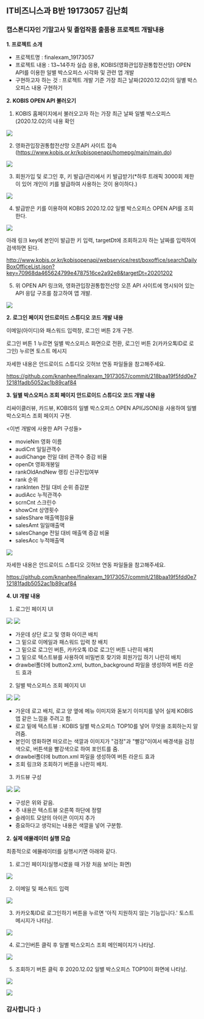 ## IT비즈니스과 B반 19173057 김난희
### 캡스톤디자인 기말고사 및 졸업작품 출품용 프로젝트 개발내용

<B>1. 프로젝트 소개</B>
- 프로젝트명 : finalexam_19173057
- 프로젝트 내용 : 13~14주차 실습 응용, KOBIS(영화관입장권통합전산망) OPEN API를 이용한 일별 박스오피스 시각화 및 관련 앱 개발
- 구현하고자 하는 것 : 프로젝트 개발 기준 가장 최근 날짜(2020.12.02)의 일별 박스오피스 내용 구현하기

<B>2. KOBIS OPEN API 불러오기</B>

1) KOBIS 홈페이지에서 불러오고자 하는 가장 최근 날짜 일별 박스오피스(2020.12.02)의 내용 확인

<img width="" height="" src="./PNG/10.PNG"></img>

2) 영화관입장권통합전산망 오픈API 사이트 접속(https://www.kobis.or.kr/kobisopenapi/homepg/main/main.do)

<img width="" height="" src="./PNG/8.PNG"></img>


3) 회원가입 및 로그인 후, 키 발급/관리에서 키 발급받기(*하루 트래픽 3000회 제한이 있어 개인이 키를 발급하여 사용하는 것이 용이하다.)

<img width="" height="" src="./PNG/7.PNG"></img>

4) 발급받은 키를 이용하여 KOBIS 2020.12.02 일별 박스오피스 OPEN API를 조회한다. 

<img width="" height="" src="./PNG/12.PNG"></img>

아래 링크 key에 본인이 발급한 키 입력, targetDt에 조회하고자 하는 날짜를 입력하여 검색하면 된다.

http://www.kobis.or.kr/kobisopenapi/webservice/rest/boxoffice/searchDailyBoxOfficeList.json?key=70968da465624799e4787516ce2a92e8&targetDt=20201202

5) 위 OPEN API 링크와, 영화관입장권통합전산망 오픈 API 사이트에 명시되어 있는 API 응답 구조를 참고하여 앱 개발.

<img width="" height="" src="./PNG/9.PNG"></img>

<B>2. 로그인 페이지 안드로이드 스튜디오 코드 개발 내용</B>

이메일(아이디)와 패스워드 입력창, 로그인 버튼 2개 구현. 

로그인 버튼 1 누르면 일별 박스오피스 화면으로 전환, 로그인 버튼 2(카카오톡ID로 로그인) 누르면 토스트 메시지 

자세한 내용은 안드로이드 스튜디오 깃허브 연동 파일들을 참고해주세요. 

https://github.com/knanhee/finalexam_19173057/commit/218baa19f5fdd0e712181fadb5052ac1b89caf84

<B>3. 일별 박스오피스 조회 페이지 안드로이드 스튜디오 코드 개발 내용</B>

리싸이클러뷰, 카드뷰, KOBIS의 일별 박스오피스 OPEN API(JSON)을 사용하여 일별 박스오피스 조회 페이지 구현. 

<이번 개발에 사용한 API 구성들>
- movieNm 영화 이름
- audiCnt 일일관객수 
- audiChange 전일 대비 관객수 증감 비율
- openDt 영화개봉일
- rankOldAndNew 랭킹 신규진입여부
- rank 순위
- rankInten 전일 대비 순위 증감분
- audiAcc 누적관객수
- scrnCnt 스크린수
- showCnt 상영횟수
- salesShare 매출액점유율
- salesAmt 일일매출액
- salesChange 전일 대비 매출액 증감 비율
- salesAcc 누적매출액

<img width="" height="" src="./PNG/13.PNG"></img>

자세한 내용은 안드로이드 스튜디오 깃허브 연동 파일들을 참고해주세요. 

https://github.com/knanhee/finalexam_19173057/commit/218baa19f5fdd0e712181fadb5052ac1b89caf84

<B>4. UI 개발 내용</B>

1) 로그인 페이지 UI

<img width="" height="" src="./PNG/18.PNG"></img> <img width="" height="" src="./PNG/19.PNG"></img>

- 가운데 상단 로고 및 영화 아이콘 배치
- 그 밑으로 이메일과 패스워드 입력 창 배치
- 그 밑으로 로그인 버튼, 카카오톡 ID로 로그인 버튼 나란히 배치
- 그 밑으로 텍스트뷰를 사용하여 비밀번호 찾기와 회원가입 하기 나란히 배치
- drawbel폴더에 button2.xml, button_background 파일을 생성하여 버튼 라운드 효과

2) 일별 박스오피스 조회 페이지 UI

<img width="" height="" src="./PNG/1.PNG"></img> <img width="" height="" src="./PNG/2.PNG"></img>

- 가운데 로고 배치, 로고 양 옆에 메뉴 이미지와 돋보기 이미지를 넣어 실제 KOBIS 앱 같은 느낌을 주려고 함.
- 로고 밑에 텍스트뷰 : KOBIS 일별 박스오피스 TOP10를 넣어 무엇을 조회하는지 알려줌.
- 본인이 영화하면 떠오르는 색깔과 이미지가 "검정"과 "빨강"이여서 배경색을 검정색으로, 버튼색을 빨강색으로 하여 포인트를 줌.
- drawbel폴더에 button.xml 파일을 생성하여 버튼 라운드 효과
- 조회 링크와 조회하기 버튼을 나란히 배치.

3) 카드뷰 구성

<img width="" height="" src="./PNG/3.PNG"></img> <img width="" height="" src="./PNG/4.PNG"></img>

- 구성은 위와 같음.
- 주 내용은 텍스트뷰 오른쪽 하단에 정렬
- 슬레이트 모양의 아이콘 이미지 추가
- 중요하다고 생각되는 내용은 색깔을 넣어 구분함.

<B>2. 실제 에뮬레이터 실행 모습</B>

최종적으로 에뮬레이터를 실행시키면 아래와 같다.

1) 로그인 페이지(실행시켰을 때 가장 처음 보이는 화면)

<img width="" height="" src="./PNG/15.PNG"></img>

2) 이메일 및 패스워드 입력

<img width="" height="" src="./PNG/17.PNG"></img>

3) 카카오톡ID로 로그인하기 버튼을 누르면 '아직 지원하지 않는 기능입니다.' 토스트 메시지가 나타남.

<img width="" height="" src="./PNG/16.PNG"></img>

4) 로그인버튼 클릭 후 일별 박스오피스 조회 메인페이지가 나타남.

<img width="" height="" src="./PNG/5.PNG"></img>

5) 조회하기 버튼 클릭 후 2020.12.02 일별 박스오피스 TOP10이 화면에 나타남.

<img width="" height="" src="./PNG/6.PNG"></img>

<img width="" height="" src="./PNG/14.PNG"></img>

### 감사합니다 :)
